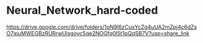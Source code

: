 # Neural_Network_hard-coded
https://drive.google.com/drive/folders/1oN9I6zCuxYcZg4uUA2mZpj4c6dZsO7ipuMWEGBzRURrwUlsgoyc5qe2NOGfq0I5t1pQqSB7V?usp=share_link
